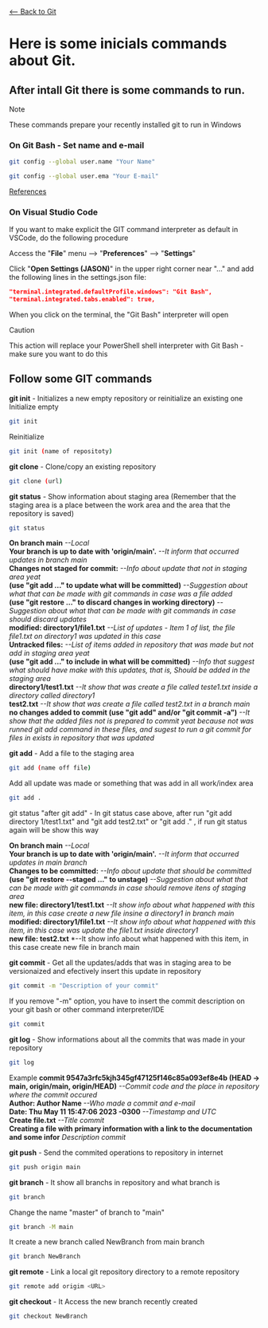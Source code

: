 [<-- Back to Git](https://github.com/mtemporim/Git-And-Github/tree/main/Git)


# Here is some inicials commands about Git.

## After intall Git there is some commands to run.  

>[!NOTE]
>
>These commands prepare your recently installed git to run in Windows


### On Git Bash - Set name and e-mail 

```bash
git config --global user.name "Your Name"
```
```bash
git config --global user.ema "Your E-mail"
```
[References](https://docs.github.com/en/get-started/getting-started-with-git/setting-your-username-in-git)




### On Visual Studio Code

If you want to make explicit the GIT command interpreter as default in VSCode, do the following procedure

Access the "**File**" menu 
--> "**Preferences**" 
--> "**Settings**"

Click "**Open Settings (JASON)**" in the upper right corner near "..." and add the following lines in the settings.json file:

```json
"terminal.integrated.defaultProfile.windows": "Git Bash",
"terminal.integrated.tabs.enabled": true,
```

When you click on the terminal, the "Git Bash" interpreter will open

>[!CAUTION]
>
>This action will replace your PowerShell shell interpreter with Git Bash - make sure you want to do this




## Follow some GIT commands 

**git init** - Initializes a new empty repository or reinitialize an existing one
Initialize empty
```bash
git init 
```
Reinitialize
```bash
git init (name of repositoty) 
```

**git clone** - Clone/copy an existing repository
```bash
git clone (url)
```

**git status** - Show information about staging area (Remember that the staging area is a place between the work area and the area that the repository is saved)
```bash
git status
```
**On branch main**     *--Local*  
**Your branch is up to date with 'origin/main'.**     *--It inform that occurred updates in branch main*  
**Changes not staged for commit:**     *--Info about update that not in staging area yeat*  
**(use "git add <file>..." to update what will be committed)**     *--Suggestion about what that can be made with git commands in case was a file added*  
**(use "git restore <file>..." to discard changes in working directory)**     *--Suggestion about what that can be made with git commands in case should discard updates*  
**modified:   directory1/file1.txt**     *--List of updates - Item 1 of list, the file file1.txt on directory1 was updated in this case*  
**Untracked files:**     *--List of items added in repository that was made but not add in staging area yeat*  
**(use "git add <file>..." to include in what will be committed)**     *--Info that suggest what should have make with this updates, that is, Should be added in the staging area*  
**directory1/test1.txt**     *--It show that was create a file called teste1.txt inside a directory called directory1*  
**test2.txt**     *--It show that was create a file called test2.txt in a branch main*  
**no changes added to commit (use "git add" and/or "git commit -a")**     *--It show that the added files not is prepared to commit yeat because not was runned git add command in these files, and sugest to run a git commit for files in exists in repository that was updated*  

**git add** - Add a file to the staging area
```bash
git add (name off file)
```
Add all update was made or something that was add in all work/index area 
```bash
git add .
```

git status "after git add" - In git status case above, after run "git add directory 1/test1.txt" and "git add test2.txt" or "git add ." , if run git status again will be show this way

**On branch main**     *--Local*  
**Your branch is up to date with 'origin/main'.**     *--It inform that occurred updates in main branch*  
**Changes to be committed:**     *--Info about update that should be committed*  
**(use "git restore --staged <file>..." to unstage)**     *--Suggestion about what that can be made with git commands in case should remove itens of staging area*  
**new file:   directory1/test1.txt**     *--It show info about what happened with this item, in this case create a new file insine a directory1 in branch main*  
**modified:   directory1/file1.txt**     *--It show info about what happened with this item, in this case was update the file1.txt inside directory1*  
**new file:   test2.txt**     *--It show info about what happened with this item, in this case create new file in branch main  


**git commit** - Get all the updates/adds that was in staging area to be versionaized and efectively insert this update in repository
```bash
git commit -m "Description of your commit"
```
If you remove "-m" option, you have to insert the commit description on your git bash or other command interpreter/IDE 
```bash
git commit
```

**git log** - Show informations about all the commits that was made in your repository 
```bash
git log
```
Example
**commit 9547a3rfc5kjh345gf47125f146c85a093ef8e4b (HEAD -> main, origin/main, origin/HEAD)**     *--Commit code and the place in repository where the commit occured*  
**Author: Author Name  <e-mail Author>**     *--Who made a commit and e-mail*  
**Date:   Thu May 11 15:47:06 2023 -0300**     *--Timestamp and UTC*  
**Create file.txt**     *--Title commit*  
**Creating a file with primary information with a link to the documentation and some infor**     *Description commit*  


**git push** - Send the commited operations to repository in internet 
```bash
git push origin main
```
**git branch** - It show all branchs in repository and what branch is 
```bash
git branch
```
Change the name "master" of branch to "main" 
```bash
git branch -M main
```
It create a new branch called NewBranch from main branch 
```bash
git branch NewBranch
```
**git remote** - Link a local git repository directory to a remote repository
```bash
git remote add origim <URL>
```
**git checkout** - It Access the new branch recently created 
```bash
git checkout NewBranch
```
